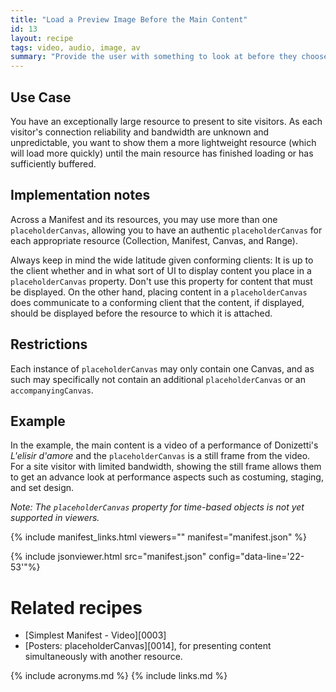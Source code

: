 ```yaml
---
title: "Load a Preview Image Before the Main Content"
id: 13
layout: recipe
tags: video, audio, image, av
summary: "Provide the user with something to look at before they choose to start interacting with the main content, and/or while they wait for it to load/buffer."
---
```


## Use Case

You have an exceptionally large resource to present to site visitors. As each visitor's connection reliability and bandwidth are unknown and unpredictable, you want to show them a more lightweight resource (which will load more quickly) until the main resource has finished loading or has sufficiently buffered. 

## Implementation notes

Across a Manifest and its resources, you may use more than one `placeholderCanvas`, allowing you to have an authentic `placeholderCanvas` for each appropriate resource (Collection, Manifest, Canvas, and Range). 

Always keep in mind the wide latitude given conforming clients: It is up to the client whether and in what sort of UI to display content you place in a `placeholderCanvas` property. Don't use this property for content that must be displayed. On the other hand, placing content in a `placeholderCanvas` does communicate to a conforming client that the content, if displayed, should be displayed before the resource to which it is attached.

## Restrictions

Each instance of `placeholderCanvas` may only contain one Canvas, and as such may specifically not contain an additional `placeholderCanvas` or an `accompanyingCanvas`.

## Example

In the example, the main content is a video of a performance of Donizetti's _L'elisir d'amore_ and the `placeholderCanvas` is a still frame from the video. For a site visitor with limited bandwidth, showing the still frame allows them to get an advance look at performance aspects such as costuming, staging, and set design.

_Note: The `placeholderCanvas` property for time-based objects is not yet supported in viewers._

{% include manifest_links.html viewers="" manifest="manifest.json" %}

{% include jsonviewer.html src="manifest.json" config="data-line='22-53'"%}

# Related recipes

* [Simplest Manifest - Video][0003]
* [Posters: placeholderCanvas][0014], for presenting content simultaneously with another resource.

{% include acronyms.md %}
{% include links.md %}

